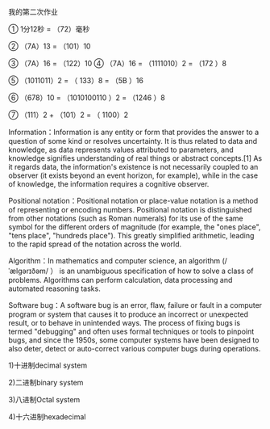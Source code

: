 我的第二次作业

① 1分12秒 = （72）毫秒

② （7A）13 = （101）10 

③ （7A）16 = （122）10
④ （7A）16 = （1111010）2 = （172 ）8 

⑤ （1011011）2 = （ 133）8 = （5B ）16

⑥ （678）10 = （1010100110 ）2 = （1246 ）8 

⑦ （111）2 + （101）2 = （ 1100）2


Information：Information is any entity or form that provides the answer to a question of some kind or resolves uncertainty. It is thus related to data and knowledge, as data represents values attributed to parameters, and knowledge signifies understanding of real things or abstract concepts.[1] As it regards data, the information's existence is not necessarily coupled to an observer (it exists beyond an event horizon, for example), while in the case of knowledge, the information requires a cognitive observer.

Positional notation：Positional notation or place-value notation is a method of representing or encoding numbers. Positional notation is distinguished from other notations (such as Roman numerals) for its use of the same symbol for the different orders of magnitude (for example, the "ones place", "tens place", "hundreds place"). This greatly simplified arithmetic, leading to the rapid spread of the notation across the world.

Algorithm：In mathematics and computer science, an algorithm (/ˈælɡərɪðəm/ ） is an unambiguous specification of how to solve a class of problems. Algorithms can perform calculation, data processing and automated reasoning tasks.

Software bug：A software bug is an error, flaw, failure or fault in a computer program or system that causes it to produce an incorrect or unexpected result, or to behave in unintended ways. The process of fixing bugs is termed "debugging" and often uses formal techniques or tools to pinpoint bugs, and since the 1950s, some computer systems have been designed to also deter, detect or auto-correct various computer bugs during operations.

1)十进制decimal system

2)二进制binary system

3)八进制Octal system

4)十六进制hexadecimal